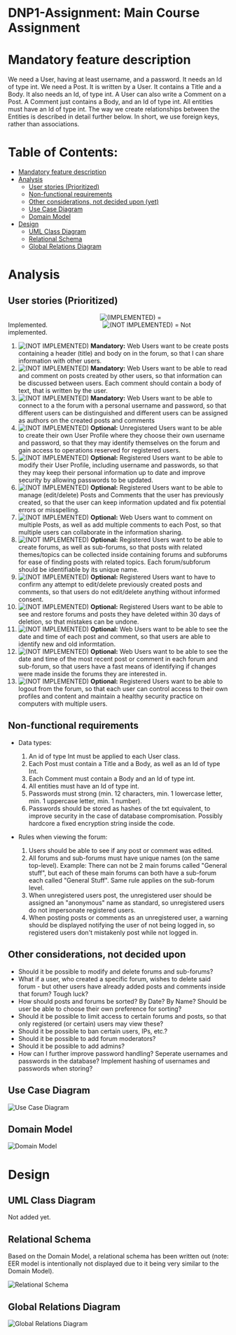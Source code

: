 # DNP1-Assignment: Main Course Assignment

# Mandatory feature description
We need a User, having at least username, and a password. It needs an Id of type int. We need a Post. It is written by a User. It contains a Title and a Body. It also needs an Id, of type int. A User can also write a Comment on a Post. A Comment just contains a Body, and an Id of type int.
All entities must have an Id of type int. The way we create relationships between the Entities is described in detail further below. In short, we use foreign keys, rather than associations.

# Table of Contents:

 - [Mandatory feature description](#Mandatory-feature-description)
 - [Analysis](#Analysis)
   - [User stories (Prioritized)](#User-stories-(Prioritized))
   - [Non-functional requirements](#Non-functional-requirements)
   - [Other considerations, not decided upon (yet)](#Other-considerations,-not-decided-upon)
   - [Use Case Diagram](#Use-Case-Diagram)
   - [Domain Model](#Domain-Model)
 - [Design](#Design)
   - [UML Class Diagram](#UML-Class-Diagram)
   - [Relational Schema](#Relational-Schema)
   - [Global Relations Diagram](#Global-Relations-Diagram)

# Analysis

## User stories (Prioritized)
               ![(IMPLEMENTED)](Images/thumb-up_32x32.svg) = Implemented.         ![(NOT IMPLEMENTED)](Images/thumb-down_32x32.svg) = Not implemented.


  1.	![(NOT IMPLEMENTED)](Images/thumb-down_16x16.svg) <b>Mandatory:</b> Web Users want to be create posts containing a header (title) and body on in the forum, so that I can share information with other users.
  2.	![(NOT IMPLEMENTED)](Images/thumb-down_16x16.svg) <b>Mandatory:</b> Web Users want to be able to read and comment on posts created by other users, so that information can be discussed between users. Each comment should contain a body of text, that is written by the user.
  3.	![(NOT IMPLEMENTED)](Images/thumb-down_16x16.svg) <b>Mandatory:</b> Web Users want to be able to connect to a the forum with a personal username and password, so that different users can be distinguished and different users can be assigned as authors on the created posts and comments
  4. ![(NOT IMPLEMENTED)](Images/thumb-down_16x16.svg) <b>Optional:</b> Unregistered Users want to be able to create their own User Profile where they choose their own username and password, so that they may identify themselves on the forum and gain access to operations reserved for registered users.
  5. ![(NOT IMPLEMENTED)](Images/thumb-down_16x16.svg) <b>Optional:</b> Registered Users want to be able to modify their User Profile, including username and passwords, so that they may keep their personal information up to date and improve security by allowing passwords to be updated.
  6.	![(NOT IMPLEMENTED)](Images/thumb-down_16x16.svg) <b>Optional:</b> Registered Users want to be able to manage (edit/delete) Posts and Comments that the user has previously created, so that the user can keep information updated and fix potential errors or misspelling.
  7.	![(NOT IMPLEMENTED)](Images/thumb-down_16x16.svg) <b>Optional:</b> Web Users want to comment on multiple Posts, as well as add multiple comments to each Post, so that multiple users can collaborate in the information sharing.
  8. ![(NOT IMPLEMENTED)](Images/thumb-down_16x16.svg) <b>Optional:</b> Registered Users want to be able to create forums, as well as sub-forums, so that posts with related themes/topics can be collected inside containing forums and subforums for ease of finding posts with related topics. Each forum/subforum should be identifiable by its unique name.
  9. ![(NOT IMPLEMENTED)](Images/thumb-down_16x16.svg) <b>Optional:</b> Registered Users want to have to confirm any attempt to edit/delete previously created posts and comments, so that users do not edit/delete anything without informed consent.
  10. ![(NOT IMPLEMENTED)](Images/thumb-down_16x16.svg) <b>Optional:</b> Registered Users want to be able to see and restore forums and posts they have deleted within 30 days of deletion, so that mistakes can be undone.
  11. ![(NOT IMPLEMENTED)](Images/thumb-down_16x16.svg) <b>Optional:</b> Web Users want to be able to see the date and time of each post and comment, so that users are able to identify new and old informtation.
  12. ![(NOT IMPLEMENTED)](Images/thumb-down_16x16.svg) <b>Optional:</b> Web Users want to be able to see the date and time of the most recent post or comment in each forum and sub-forum, so that users have a fast means of identifying if changes were made inside the forums they are interested in.
  13. ![(NOT IMPLEMENTED)](Images/thumb-down_16x16.svg) <b>Optional:</b> Registered Users want to be able to logout from the forum, so that each user can control access to their own profiles and content and maintain a healthy security practice on computers with multiple users.


## Non-functional requirements
- Data types:
  1.	An id of type Int must be applied to each User class.
  2.	Each Post must contain a Title and a Body, as well as an Id of type Int.
  3.	Each Comment must contain a Body and an Id of type int.
  4.	All entities must have an Id of type int.
  5.	Passwords must strong (min. 12 characters, min. 1 lowercase letter, min. 1 uppercase letter, min. 1 number).
  6.	Passwords should be stored as hashes of the txt equivalent, to improve security in the case of database compromisation. Possibly hardcore a fixed encryption string inside the code.

 
- Rules when viewing the forum:
  1.	Users should be able to see if any post or comment was edited.
  2. All forums and sub-forums must have unique names (on the same top-level). Example: There can not be 2 main forums called "General stuff", but each of these main forums can both have a sub-forum each called "General Stuff". Same rule applies on the sub-forum level.
  3. When unregistered users post, the unregistered user should be assigned an "anonymous" name as standard, so unregistered users do not impersonate registered users.
  4. When posting posts or comments as an unregistered user, a warning should be displayed notifying the user of not being logged in, so registered users don't mistakenly post while not logged in.

  

## Other considerations, not decided upon
- Should it be possible to modify and delete forums and sub-forums?
- What if a user, who created a specific forum, wishes to delete said forum - but other users have already added posts and comments inside that forum? Tough luck?
- How should posts and forums be sorted? By Date? By Name? Should be user be able to choose their own preference for sorting?
- Should it be possible to limit access to certain forums and posts, so that only registered (or certain) users may view these?
- Should it be possible to ban certain users, IPs, etc.?
- Should it be possible to add forum moderators?
- Should it be possible to add admins?
- How can I further improve password handling? Seperate usernames and passwords in the database? Implement hashing of usernames and passwords when storing?


## Use Case Diagram

![Use Case Diagram](Images/use-case-diagram.svg)

  
## Domain Model

![Domain Model](Images/domain-model.svg)

# Design

## UML Class Diagram
Not added yet.

## Relational Schema
Based on the Domain Model, a relational schema has been written out (note: EER model is intentionally not displayed due to it being very similar to the Domain Model).

![Relational Schema](Images/relational-schema.png)


## Global Relations Diagram

![Global Relations Diagram](Images/global-Relations-diagram.svg)
